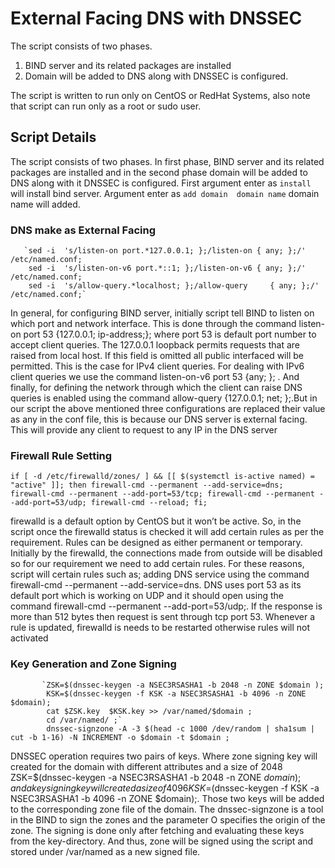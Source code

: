 # External Facing DNS with DNSSEC
The script consists of two phases. 
1. BIND server and its related packages are installed 
2. Domain will be added to DNS along with DNSSEC is configured. 

The script is written to run only on CentOS or RedHat Systems, also note that script can run only as a root or sudo user.
## Script Details
The script consists of two phases. In first phase, BIND server and its related packages are installed and in the second phase domain will be added to DNS along with it DNSSEC is configured. First argument enter as `install`  will install bind server. Argument enter as `add domain  domain name` domain name will added.
###  DNS make as External Facing
       `sed -i  's/listen-on port.*127.0.0.1; };/listen-on { any; };/' /etc/named.conf;
        sed -i  's/listen-on-v6 port.*::1; };/listen-on-v6 { any; };/' /etc/named.conf;
        sed -i  's/allow-query.*localhost; };/allow-query     { any; };/' /etc/named.conf;`
In general, for configuring BIND server, initially script tell BIND to listen on which port and network interface. This is done through the command listen-on port 53 {127.0.0.1; ip-address;}; where port 53 is default port number to accept client queries. The 127.0.0.1 loopback permits requests that are raised from local host. If this field is omitted all public interfaced will be permitted. This is the case for IPv4 client queries. For dealing with IPv6 client queries we use the command listen-on-v6 port 53 {any; }; .  And finally, for defining the network through which the client can raise DNS queries is enabled using the command allow-query {127.0.0.1; net; };.But in our script the above mentioned three configurations are replaced their value as any in the conf file, this is because our DNS server is external facing. This will provide any client to request to any IP in the DNS server

### Firewall Rule Setting
`if [ -d /etc/firewalld/zones/ ] && [[ $(systemctl is-active named) = "active" ]]; then
         firewall-cmd --permanent --add-service=dns;
         firewall-cmd --permanent --add-port=53/tcp;
         firewall-cmd --permanent --add-port=53/udp;
         firewall-cmd --reload;
 fi;`

firewalld is a default option by CentOS but it won’t be active. So, in the script once the firewalld status is checked it will add certain rules as per the requirement. Rules can be designed as either permanent or temporary. Initially by the firewalld, the connections made from outside will be disabled so for our requirement we need to add certain rules. For these reasons, script will certain rules such as; adding DNS service using the command firewall-cmd --permanent --add-service=dns. DNS uses port 53 as its default port which is working on UDP and it should open using the command firewall-cmd --permanent --add-port=53/udp;. If the response is more than 512 bytes then request is sent through tcp port 53. Whenever a rule is updated, firewalld is needs to be restarted otherwise rules will not activated

### Key Generation and Zone Signing
           `ZSK=$(dnssec-keygen -a NSEC3RSASHA1 -b 2048 -n ZONE $domain );
            KSK=$(dnssec-keygen -f KSK -a NSEC3RSASHA1 -b 4096 -n ZONE $domain);
            cat $ZSK.key  $KSK.key >> /var/named/$domain ;
            cd /var/named/ ;`
            dnssec-signzone -A -3 $(head -c 1000 /dev/random | sha1sum | cut -b 1-16) -N INCREMENT -o $domain -t $domain ;
DNSSEC operation requires two pairs of keys. Where zone signing key will created for the domain with different attributes and a size of  2048 ZSK=$(dnssec-keygen -a NSEC3RSASHA1 -b 2048 -n ZONE $domain ); and a key signing key will created a size of 4096 KSK=$(dnssec-keygen -f KSK -a NSEC3RSASHA1 -b 4096 -n ZONE $domain);. Those two keys will be added to the corresponding zone file of the domain. The dnssec-signzone is a tool in the BIND to sign the zones and the parameter O specifies the origin of the zone. The signing is done only after fetching and evaluating these keys from the key-directory. And thus, zone will be signed using the script and stored under /var/named as a new signed file.
        


